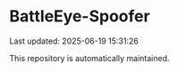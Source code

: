 # BattleEye-Spoofer

Last updated: 2025-06-19 15:31:26

This repository is automatically maintained.
